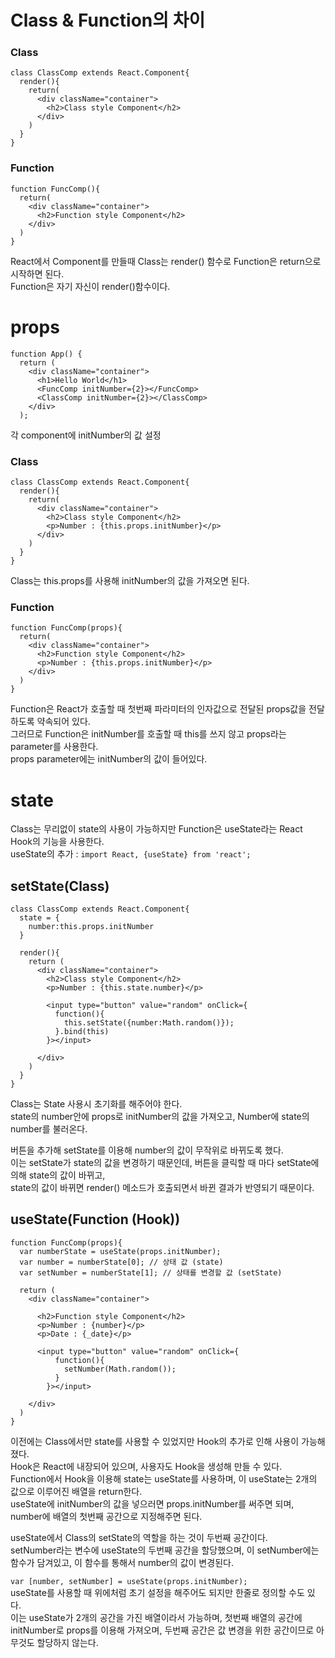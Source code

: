 # Class & Function의 차이

### Class
```
class ClassComp extends React.Component{
  render(){
    return(
      <div className="container">
        <h2>Class style Component</h2>
      </div>
    )
  }
}
```

### Function
```
function FuncComp(){
  return(
    <div className="container">
      <h2>Function style Component</h2>
    </div>
  )
}
```
React에서 Component를 만들때 Class는 render() 함수로 Function은 return으로 시작하면 된다.  
Function은 자기 자신이 render()함수이다.  

# props
```
function App() {
  return (
    <div className="container">
      <h1>Hello World</h1>
      <FuncComp initNumber={2}></FuncComp>
      <ClassComp initNumber={2}></ClassComp>
    </div>
  );
```
각 component에 initNumber의 값 설정

### Class
```
class ClassComp extends React.Component{
  render(){
    return(
      <div className="container">
        <h2>Class style Component</h2>
        <p>Number : {this.props.initNumber}</p>
      </div>
    )
  }
}
```
Class는 this.props를 사용해 initNumber의 값을 가져오면 된다.

### Function
```
function FuncComp(props){
  return(
    <div className="container">
      <h2>Function style Component</h2>
      <p>Number : {this.props.initNumber}</p>
    </div>
  )
}
```
Function은 React가 호출할 때 첫번째 파라미터의 인자값으로 전달된 props값을 전달하도록 약속되어 있다.  
그러므로 Function은 initNumber를 호출할 때 this를 쓰지 않고 props라는 parameter를 사용한다.  
props parameter에는 initNumber의 값이 들어있다.  

# state
Class는 무리없이 state의 사용이 가능하지만 Function은 useState라는 React Hook의 기능을 사용한다.  
useState의 추가 : ``import React, {useState} from 'react';``

## setState(Class)
```
class ClassComp extends React.Component{
  state = {
    number:this.props.initNumber
  }

  render(){
    return (
      <div className="container">
        <h2>Class style Component</h2>
        <p>Number : {this.state.number}</p>

        <input type="button" value="random" onClick={
          function(){
            this.setState({number:Math.random()});
          }.bind(this)
        }></input>

      </div>
    )
  }
}
```
Class는 State 사용시 초기화를 해주어야 한다.  
state의 number안에 props로 initNumber의 값을 가져오고, Number에 state의 number를 불러온다.  

버튼을 추가해 setState를 이용해 number의 값이 무작위로 바뀌도록 했다.  
이는 setState가 state의 값을 변경하기 때문인데, 버튼을 클릭할 때 마다 setState에 의해 state의 값이 바뀌고,  
state의 값이 바뀌면 render() 메소드가 호출되면서 바뀐 결과가 반영되기 때문이다.  

## useState(Function (Hook))
```
function FuncComp(props){
  var numberState = useState(props.initNumber);
  var number = numberState[0]; // 상태 값 (state)
  var setNumber = numberState[1]; // 상태를 변경할 값 (setState)

  return (
    <div className="container">
    
      <h2>Function style Component</h2>
      <p>Number : {number}</p>
      <p>Date : {_date}</p>

      <input type="button" value="random" onClick={
          function(){
            setNumber(Math.random());
          }
        }></input>
        
    </div>
  )
}
```
이전에는 Class에서만 state를 사용할 수 있었지만 Hook의 추가로 인해 사용이 가능해졌다.  
Hook은 React에 내장되어 있으며, 사용자도 Hook을 생성해 만들 수 있다.  
Function에서 Hook을 이용해 state는 useState를 사용하며, 이 useState는  2개의 값으로 이루어진 배열을 return한다.  
useState에 initNumber의 값을 넣으러면 props.initNumber를 써주면 되며, number에 배열의 첫번째 공간으로 지정해주면 된다.  

useState에서 Class의 setState의 역할을 하는 것이 두번째 공간이다.  
setNumber라는 변수에 useState의 두번째 공간을 할당했으며, 이 setNumber에는 함수가 담겨있고, 이 함수를 통해서 number의 값이 변경된다.  

``var [number, setNumber] = useState(props.initNumber);``  
useState를 사용할 때 위에처럼 초기 설정을 해주어도 되지만 한줄로 정의할 수도 있다.  
이는 useState가 2개의 공간을 가진 배열이라서 가능하며, 첫번째 배열의 공간에 initNumber로 props를 이용해 가져오며, 두번째 공간은 값 변경을 위한 공간이므로 아무것도 할당하지 않는다.
